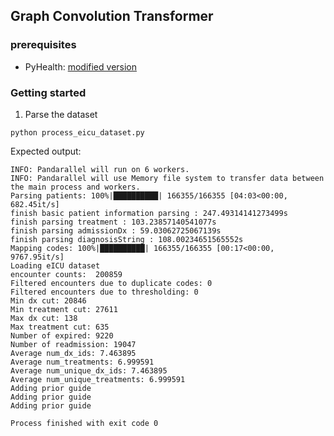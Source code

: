 ## Graph Convolution Transformer

### prerequisites

- PyHealth: [modified version](https://github.com/lycpaul/PyHealth)

### Getting started

1. Parse the dataset

```shell
python process_eicu_dataset.py
```

Expected output:

```shell
INFO: Pandarallel will run on 6 workers.
INFO: Pandarallel will use Memory file system to transfer data between the main process and workers.
Parsing patients: 100%|██████████| 166355/166355 [04:03<00:00, 682.45it/s]
finish basic patient information parsing : 247.49314141273499s
finish parsing treatment : 103.23857140541077s
finish parsing admissionDx : 59.03062725067139s
finish parsing diagnosisString : 108.00234651565552s
Mapping codes: 100%|██████████| 166355/166355 [00:17<00:00, 9767.95it/s] 
Loading eICU dataset
encounter counts:  200859
Filtered encounters due to duplicate codes: 0
Filtered encounters due to thresholding: 0
Min dx cut: 20846
Min treatment cut: 27611
Max dx cut: 138
Max treatment cut: 635
Number of expired: 9220
Number of readmission: 19047
Average num_dx_ids: 7.463895
Average num_treatments: 6.999591
Average num_unique_dx_ids: 7.463895
Average num_unique_treatments: 6.999591
Adding prior guide
Adding prior guide
Adding prior guide

Process finished with exit code 0
```